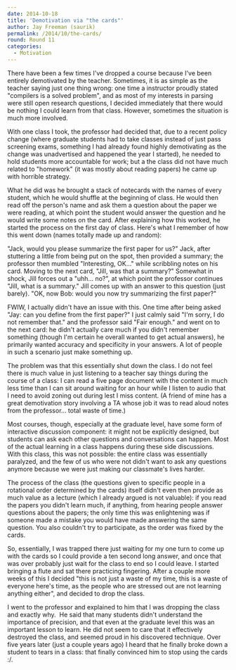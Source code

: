 ```yaml
---
date: 2014-10-18
title: 'Demotivation via "the cards"'
author: Jay Freeman (saurik)
permalink: /2014/10/the-cards/
round: Round 11
categories:
  - Motivation
---
```

There have been a few times I've dropped a course because I've been entirely demotivated by the teacher. Sometimes, it is as simple as the teacher saying just one thing wrong: one time a instructor proudly stated "compilers is a solved problem", and as most of my interests in parsing were still open research questions, I decided immediately that there would be nothing I could learn from that class. However, sometimes the situation is much more involved.

With one class I took, the professor had decided that, due to a recent policy change (where graduate students had to take classes instead of just pass screening exams, something I had already found highly demotivating as the change was unadvertised and happened the year I started), he needed to hold students more accountable for work; but a the class did not have much related to "homework" (it was mostly about reading papers) he came up with horrible strategy.

What he did was he brought a stack of notecards with the names of every student, which he would shuffle at the beginning of class. He would then read off the person's name and ask them a question about the paper we were reading, at which point the student would answer the question and he would write some notes on the card. After explaining how this worked, he started the process on the first day of class. Here's what I remember of how this went down (names totally made up and random):

"Jack, would you please summarize the first paper for us?" Jack, after stuttering a little from being put on the spot, then provided a summary; the professor then mumbled "Interesting, OK..." while scribbling notes on his card. Moving to the next card, "Jill, was that a summary?" Somewhat in shock, Jill forces out a "uhh... no?", at which point the professor continues "Jill, what is a summary." Jill comes up with an answer to this question (just barely). "OK, now Bob: would you now try summarizing the first paper?"

FWIW, I actually didn't have an issue with this. One time after being asked "Jay: can you define <hard word> from the first paper?" I just calmly said "I'm sorry, I do not remember that." and the professor said "Fair enough." and went on to the next card: he didn't actually care much if you didn't remember something (though I'm certain he overall wanted to get actual answers), he primarily wanted accuracy and specificity in your answers. A lot of people in such a scenario just make something up.

The problem was that this essentially shut down the class. I do not feel there is much value in just listening to a teacher say things during the course of a class: I can read a five page document with the content in much less time than I can sit around waiting for an hour while I listen to audio that I need to avoid zoning out during lest I miss content. (A friend of mine has a great demotivation story involving a TA whose job it was to read aloud notes from the professor... total waste of time.)

Most courses, though, especially at the graduate level, have some form of interactive discussion component: it might not be explicitly designed, but students can ask each other questions and conversations can happen. Most of the actual learning in a class happens during these side discussions. With this class, this was not possible: the entire class was essentially paralyzed, and the few of us who were not didn't want to ask any questions anymore because we were just making our classmate's lives harder.

The process of the class (the questions given to specific people in a rotational order determined by the cards) itself didn't even then provide as much value as a lecture (which I already argued is not valuable): if you read the papers you didn't learn much, if anything, from hearing people answer questions about the papers; the only time this was enlightening was if someone made a mistake you would have made answering the same question. You also couldn't try to participate, as the order was fixed by the cards.

So, essentially, I was trapped there just waiting for my one turn to come up with the cards so I could provide a ten second long answer, and once that was over probably just wait for the class to end so I could leave. I started bringing a flute and sat there practicing fingering. After a couple more weeks of this I decided "this is not just a waste of my time, this is a waste of everyone here's time, as the people who are stressed out are not learning anything either", and decided to drop the class.

I went to the professor and explained to him that I was dropping the class and exactly why.  He said that many students didn't understand the importance of precision, and that even at the graduate level this was an important lesson to learn. He did not seem to care that it effectively destroyed the class, and seemed proud in his discovered technique. Over five years later (just a couple years ago) I heard that he finally broke down a student to tears in a class: that finally convinced him to stop using the cards :/.

